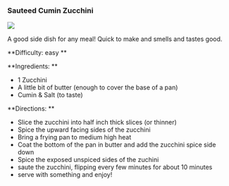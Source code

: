 ### Sauteed Cumin Zucchini 

<img src="/images/cooking/cumin-zucchini.jpg"/>

A good side dish for any meal! Quick to make and smells and tastes good. 

**Difficulty: easy **

**Ingredients: **

- 1 Zucchini 
- A little bit of butter (enough to cover the base of a pan)
- Cumin & Salt (to taste)

**Directions: ** 

- Slice the zucchini into half inch thick slices (or thinner) 
- Spice the upward facing sides of the zucchini
- Bring a frying pan to medium high heat
- Coat the bottom of the pan in butter and add the zucchini spice side
  down 
- Spice the exposed unspiced sides of the zuchini
- saute the zucchini, flipping every few minutes for about 10 minutes
- serve with something and enjoy! 
